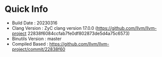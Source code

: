 # Quick Info
* Build Date : 20230316
* Clang Version : ZyC clang version 17.0.0 (https://github.com/llvm/llvm-project 22838f6084ccfab7fe0df802873de5d4a75c6573)
* Binutils Version : master
* Compiled Based : https://github.com/llvm/llvm-project/commit/22838f60

